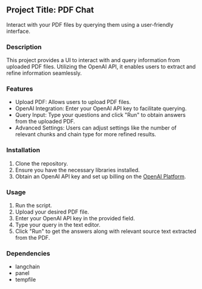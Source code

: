 ## Project Title: PDF Chat

Interact with your PDF files by querying them using a user-friendly interface.

### Description

This project provides a UI to interact with and query information from uploaded PDF files. Utilizing the OpenAI API, it enables users to extract and refine information seamlessly.

### Features

- Upload PDF: Allows users to upload PDF files.
- OpenAI Integration: Enter your OpenAI API key to facilitate querying.
- Query Input: Type your questions and click "Run" to obtain answers from the uploaded PDF.
- Advanced Settings: Users can adjust settings like the number of relevant chunks and chain type for more refined results.

### Installation

1. Clone the repository.
2. Ensure you have the necessary libraries installed.
3. Obtain an OpenAI API key and set up billing on the [OpenAI Platform](https://platform.openai.com/account).

### Usage

1. Run the script.
2. Upload your desired PDF file.
3. Enter your OpenAI API key in the provided field.
4. Type your query in the text editor.
5. Click "Run" to get the answers along with relevant source text extracted from the PDF.

### Dependencies

- langchain
- panel
- tempfile

